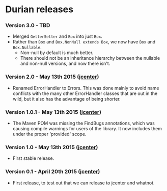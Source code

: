 # Durian releases

### Version 3.0 - TBD

* Merged `GetterSetter` and `Box` into just `Box`.
* Rather than `Box` and `Box.NonNull extends Box`, we now have `Box` and `Box.Nullable`.
	+ Non-null by default is much better.
	+ There should not be an inheritance hierarchy between the nullable and non-null versions, and now there isn't.

### Version 2.0 - May 13th 2015 ([jcenter](https://bintray.com/diffplug/opensource/spotless/2.0/view))

* Renamed ErrorHandler to Errors.  This was done mainly to avoid name conflicts with the many other ErrorHandler classes that are out in the wild, but it also has the advantage of being shorter.

### Version 1.0.1 - May 13th 2015 ([jcenter](https://bintray.com/diffplug/opensource/spotless/1.0.1/view))

* The Maven POM was missing the FindBugs annotations, which was causing compile warnings for users of the library.  It now includes them under the proper 'provided' scope.

### Version 1.0 - May 13th 2015 ([jcenter](https://bintray.com/diffplug/opensource/durian/1.0/view))

* First stable release.

### Version 0.1 - April 20th 2015 ([jcenter](https://bintray.com/diffplug/opensource/durian/0.1/view))

* First release, to test out that we can release to jcenter and whatnot.
